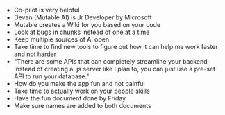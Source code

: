 
- Co-pilot is very helpful
- Devan (Mutable AI) is Jr Developer by Microsoft
- Mutable creates a Wiki for you based on your code
- Look at bugs in chunks instead of one at a time
- Keep multiple sources of AI open
- Take time to find new tools to figure out how it can help me work faster and not harder
- "There are some APIs that can completely streamline your backend- Instead of creating a .js server like I plan to, you can just use a pre-set API to run your database."
- How do you make the app fun and not painful
- Take time to actually work on your people skills
- Have the fun document done by Friday
- Make sure names are added to both documents
<!--stackedit_data:
eyJoaXN0b3J5IjpbLTgwMzU1NDcyOCwtNTkyNTk0ODA0LC00Mz
c1ODMwOSw2MzIxODc0NzMsNDk3ODE4ODEwXX0=
-->